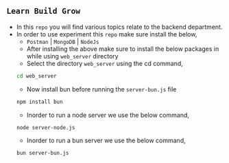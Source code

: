 ## `Learn Build Grow`
- In this `repo` you will find various topics relate to the backend department.
- In order to use experiment this `repo` make sure install the below,
  - `Postman` | `MongoDB` | `NodeJs`
  - After installing the above make sure to install the below packages in while using `web_server` directory
  - Select the directory `web_server` using the cd command,
  ```bash
  cd web_server
  ```
  - Now install bun before running the `server-bun.js` file
  ```bash
  npm install bun
  ```
  - Inorder to run a node server we use the below command,
  ```bash
  node server-node.js
  ```
  - Inorder to run a bun server we use the below command,
  ```bash
  bun server-bun.js
  ```
